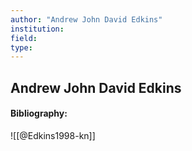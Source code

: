 ```yaml
---
author: "Andrew John David Edkins"
institution:
field:
type:
---
```


## Andrew John David Edkins
#### Bibliography:

![[@Edkins1998-kn]]